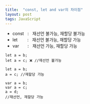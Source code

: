 ```yaml
---
title:  "const, let and var의 차이점"
layout: post
tags: JavaScript
---
```


* const &nbsp;&nbsp;:&nbsp;&nbsp; 재선언 불가능, 재할당 불가능 
*  let &nbsp;&nbsp;&nbsp;&nbsp;&nbsp;&nbsp;  :&nbsp;&nbsp;  재선언 불가능, 재할당 가능  
*  var  &nbsp;&nbsp;&nbsp;&nbsp;&nbsp;&nbsp;:&nbsp;&nbsp;  재선언 가능, 재할당 가능    

```
let a = b;
let a = c; ❌️ //재선언 불가능

let a = b;
a = c; //재할당 가능
```

```
var a = b;
var a = c;
a = d;
//재선언, 재할당 가능
```
